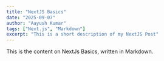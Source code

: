 ```yaml
---
title: "NextJS Basics"
date: "2025-09-07"
author: "Aayush Kumar"
tags: ["Next.js", "Markdown"]
excerpt: "This is a short description of my NextJS Post"
---
```


This is the content on NextJs Basics, written in Markdown.
